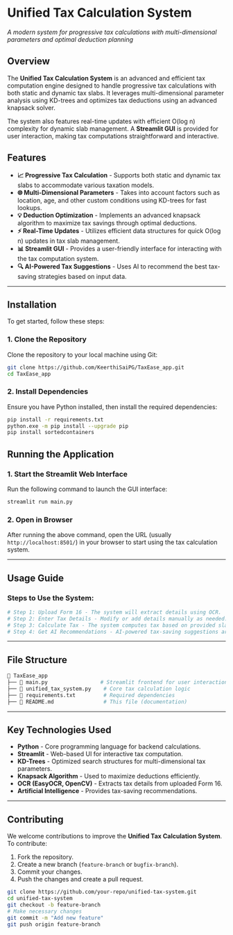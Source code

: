 # Unified Tax Calculation System


*A modern system for progressive tax calculations with multi-dimensional parameters and optimal deduction planning*

## Overview
The **Unified Tax Calculation System** is an advanced and efficient tax computation engine designed to handle progressive tax calculations with both static and dynamic tax slabs. It leverages multi-dimensional parameter analysis using KD-trees and optimizes tax deductions using an advanced knapsack solver. 

The system also features real-time updates with efficient O(log n) complexity for dynamic slab management. A **Streamlit GUI** is provided for user interaction, making tax computations straightforward and interactive.

## Features

- **📈 Progressive Tax Calculation** - Supports both static and dynamic tax slabs to accommodate various taxation models.
- **🌐 Multi-Dimensional Parameters** - Takes into account factors such as location, age, and other custom conditions using KD-trees for fast lookups.
- **💡 Deduction Optimization** - Implements an advanced knapsack algorithm to maximize tax savings through optimal deductions.
- **⚡ Real-Time Updates** - Utilizes efficient data structures for quick O(log n) updates in tax slab management.
- **📊 Streamlit GUI** - Provides a user-friendly interface for interacting with the tax computation system.
- **🔍 AI-Powered Tax Suggestions** - Uses AI to recommend the best tax-saving strategies based on input data.

---

## Installation

To get started, follow these steps:

### 1. Clone the Repository
Clone the repository to your local machine using Git:
```sh
git clone https://github.com/KeerthiSaiPG/TaxEase_app.git
cd TaxEase_app
```

### 2. Install Dependencies
Ensure you have Python installed, then install the required dependencies:
```sh
pip install -r requirements.txt
python.exe -m pip install --upgrade pip
pip install sortedcontainers
```


## Running the Application

### 1. Start the Streamlit Web Interface
Run the following command to launch the GUI interface:
```sh
streamlit run main.py
```

### 2. Open in Browser
After running the above command, open the URL (usually `http://localhost:8501/`) in your browser to start using the tax calculation system.

---

## Usage Guide

### Steps to Use the System:
```sh
# Step 1: Upload Form 16 - The system will extract details using OCR.
# Step 2: Enter Tax Details - Modify or add details manually as needed.
# Step 3: Calculate Tax - The system computes tax based on provided slabs and deductions.
# Step 4: Get AI Recommendations - AI-powered tax-saving suggestions are provided.
```

---

## File Structure

```sh
📂 TaxEase_app
├── 📄 main.py                 # Streamlit frontend for user interaction
├── 📄 unified_tax_system.py    # Core tax calculation logic
├── 📄 requirements.txt         # Required dependencies
├── 📄 README.md                # This file (documentation)
```

---

## Key Technologies Used

- **Python** - Core programming language for backend calculations.
- **Streamlit** - Web-based UI for interactive tax computation.
- **KD-Trees** - Optimized search structures for multi-dimensional tax parameters.
- **Knapsack Algorithm** - Used to maximize deductions efficiently.
- **OCR (EasyOCR, OpenCV)** - Extracts tax details from uploaded Form 16.
- **Artificial Intelligence** - Provides tax-saving recommendations.

---

## Contributing
We welcome contributions to improve the **Unified Tax Calculation System**. To contribute:

1. Fork the repository.
2. Create a new branch (`feature-branch` or `bugfix-branch`).
3. Commit your changes.
4. Push the changes and create a pull request.

```sh
git clone https://github.com/your-repo/unified-tax-system.git
cd unified-tax-system
git checkout -b feature-branch
# Make necessary changes
git commit -m "Add new feature"
git push origin feature-branch
```
